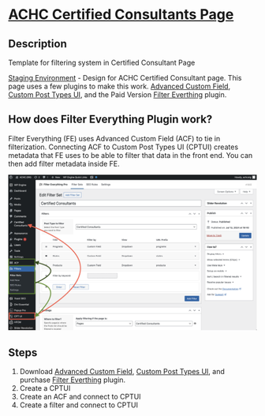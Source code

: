 # [ACHC Certified Consultants Page](https://achcdev.wpenginepowered.com/certified-consultants/) 

## Description
Template for filtering system in Certified Consultant Page

[Staging Environment](https://achcdev.wpenginepowered.com/certified-consultants/) - Design for ACHC Certified Consultant page. This page uses a few plugins to make this work. [Advanced Custom Field](https://www.advancedcustomfields.com/), [Custom Post Types UI](https://wordpress.org/plugins/custom-post-type-ui/), and the <span style="">Paid Version</span> [Filter Everthing](https://wordpress.org/plugins/filter-everything/) plugin. 

## How does Filter Everything Plugin work? 

Filter Everything (FE) uses Advanced Custom Field (ACF) to tie in filterization. Connecting ACF to Custom Post Types UI (CPTUI) creates metadata that FE uses to be able to filter that data in the front end. You can then add filter metadata inside FE. 

 <img src="/img/github.png" >

## Steps

1. Download [Advanced Custom Field](https://www.advancedcustomfields.com/), [Custom Post Types UI](https://wordpress.org/plugins/custom-post-type-ui/), and purchase [Filter Everthing](https://wordpress.org/plugins/filter-everything/) plugin.
2. Create a CPTUI
3. Create an ACF and connect to CPTUI
4. Create a filter and connect to CPTUI 